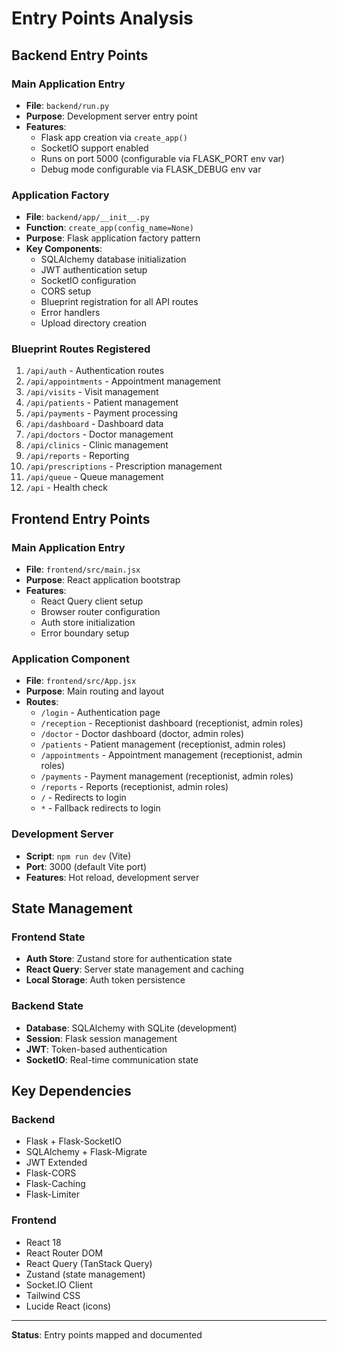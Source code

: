 # Entry Points Analysis

## Backend Entry Points

### Main Application Entry
- **File**: `backend/run.py`
- **Purpose**: Development server entry point
- **Features**: 
  - Flask app creation via `create_app()`
  - SocketIO support enabled
  - Runs on port 5000 (configurable via FLASK_PORT env var)
  - Debug mode configurable via FLASK_DEBUG env var

### Application Factory
- **File**: `backend/app/__init__.py`
- **Function**: `create_app(config_name=None)`
- **Purpose**: Flask application factory pattern
- **Key Components**:
  - SQLAlchemy database initialization
  - JWT authentication setup
  - SocketIO configuration
  - CORS setup
  - Blueprint registration for all API routes
  - Error handlers
  - Upload directory creation

### Blueprint Routes Registered
1. `/api/auth` - Authentication routes
2. `/api/appointments` - Appointment management
3. `/api/visits` - Visit management
4. `/api/patients` - Patient management
5. `/api/payments` - Payment processing
6. `/api/dashboard` - Dashboard data
7. `/api/doctors` - Doctor management
8. `/api/clinics` - Clinic management
9. `/api/reports` - Reporting
10. `/api/prescriptions` - Prescription management
11. `/api/queue` - Queue management
12. `/api` - Health check

## Frontend Entry Points

### Main Application Entry
- **File**: `frontend/src/main.jsx`
- **Purpose**: React application bootstrap
- **Features**:
  - React Query client setup
  - Browser router configuration
  - Auth store initialization
  - Error boundary setup

### Application Component
- **File**: `frontend/src/App.jsx`
- **Purpose**: Main routing and layout
- **Routes**:
  - `/login` - Authentication page
  - `/reception` - Receptionist dashboard (receptionist, admin roles)
  - `/doctor` - Doctor dashboard (doctor, admin roles)
  - `/patients` - Patient management (receptionist, admin roles)
  - `/appointments` - Appointment management (receptionist, admin roles)
  - `/payments` - Payment management (receptionist, admin roles)
  - `/reports` - Reports (receptionist, admin roles)
  - `/` - Redirects to login
  - `*` - Fallback redirects to login

### Development Server
- **Script**: `npm run dev` (Vite)
- **Port**: 3000 (default Vite port)
- **Features**: Hot reload, development server

## State Management

### Frontend State
- **Auth Store**: Zustand store for authentication state
- **React Query**: Server state management and caching
- **Local Storage**: Auth token persistence

### Backend State
- **Database**: SQLAlchemy with SQLite (development)
- **Session**: Flask session management
- **JWT**: Token-based authentication
- **SocketIO**: Real-time communication state

## Key Dependencies

### Backend
- Flask + Flask-SocketIO
- SQLAlchemy + Flask-Migrate
- JWT Extended
- Flask-CORS
- Flask-Caching
- Flask-Limiter

### Frontend
- React 18
- React Router DOM
- React Query (TanStack Query)
- Zustand (state management)
- Socket.IO Client
- Tailwind CSS
- Lucide React (icons)

---
**Status**: Entry points mapped and documented
